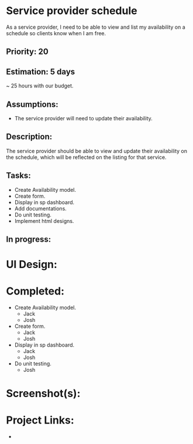 # Service provider schedule
As a service provider, I need to be able to view and list my availability on a schedule so clients know when I am free.

## Priority: 20

## Estimation: 5 days
~ 25 hours with our budget.

## Assumptions:
- The service provider will need to update their availability.

## Description:
The service provider should be able to view and update their availability on the schedule, which will be reflected on the listing for that service.

## Tasks:
- Create Availability model.
- Create form.
- Display in sp dashboard.
- Add documentations.
- Do unit testing.
- Implement html designs.

## In progress:


# UI Design:
## 

# Completed:
- Create Availability model.
    - Jack
    - Josh
- Create form.
    - Jack
    - Josh
- Display in sp dashboard.
    - Jack
    - Josh
- Do unit testing.
    - Josh

# Screenshot(s):
## 

# Project Links:
- 
